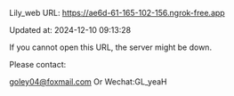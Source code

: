 Lily_web URL: https://ae6d-61-165-102-156.ngrok-free.app

Updated at: 2024-12-10 09:13:28

If you cannot open this URL, the server might be down.

Please contact: 

goley04@foxmail.com Or Wechat:GL_yeaH